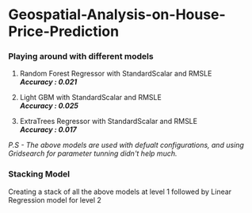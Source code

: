 # Geospatial-Analysis-on-House-Price-Prediction



### Playing around with different models

1. Random Forest Regressor with StandardScalar and RMSLE <br>
***Accuracy : 0.021***

2. Light GBM with StandardScalar and RMSLE <br>
***Accuracy : 0.025***

3. ExtraTrees Regressor with StandardScalar and RMSLE <br>
***Accuracy : 0.017***

*P.S - The above models are used with defualt configurations, and using Gridsearch for parameter tunning
didn't help much.* 

### Stacking Model

Creating a stack of all the above models at level 1 
followed by Linear Regression model for level 2
